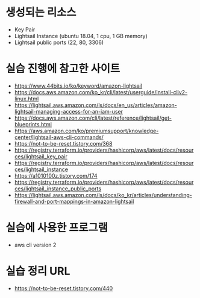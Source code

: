 # 생성되는 리소스
- Key Pair
- Lightsail Instance (ubuntu 18.04, 1 cpu, 1 GB memory)
- Lightsail public ports (22, 80, 3306)

# 실습 진행에 참고한 사이트
- https://www.44bits.io/ko/keyword/amazon-lightsail
- https://docs.aws.amazon.com/ko_kr/cli/latest/userguide/install-cliv2-linux.html
- https://lightsail.aws.amazon.com/ls/docs/en_us/articles/amazon-lightsail-managing-access-for-an-iam-user
- https://docs.aws.amazon.com/cli/latest/reference/lightsail/get-blueprints.html
- https://aws.amazon.com/ko/premiumsupport/knowledge-center/lightsail-aws-cli-commands/
- https://not-to-be-reset.tistory.com/368
- https://registry.terraform.io/providers/hashicorp/aws/latest/docs/resources/lightsail_key_pair
- https://registry.terraform.io/providers/hashicorp/aws/latest/docs/resources/lightsail_instance
- https://a1010100z.tistory.com/174
- https://registry.terraform.io/providers/hashicorp/aws/latest/docs/resources/lightsail_instance_public_ports
- https://lightsail.aws.amazon.com/ls/docs/ko_kr/articles/understanding-firewall-and-port-mappings-in-amazon-lightsail

# 실습에 사용한 프로그램
- aws cli version 2

# 실습 정리 URL
- https://not-to-be-reset.tistory.com/440